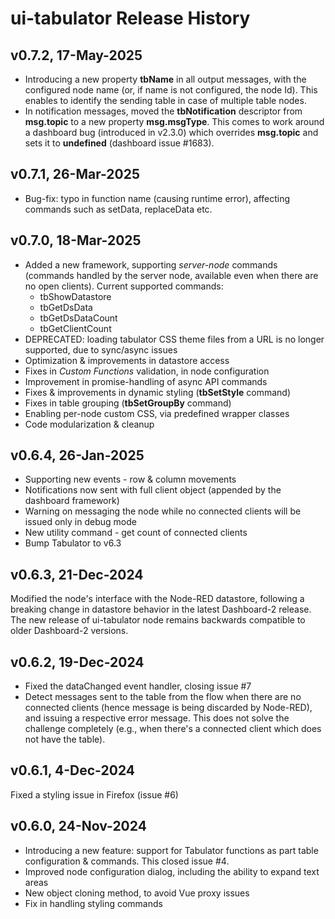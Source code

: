 # ui-tabulator Release History

## v0.7.2, 17-May-2025

* Introducing a new property **tbName** in all output messages, with the configured node name (or, if name is not configured, the node Id). This enables to identify the sending table in case of multiple table nodes.
* In notification messages, moved the **tbNotification** descriptor from **msg.topic** to a new property **msg.msgType**. This comes to work around a dashboard bug (introduced in v2.3.0) which overrides **msg.topic** and sets it to **undefined** (dashboard issue #1683).

## v0.7.1, 26-Mar-2025

* Bug-fix: typo in function name (causing runtime error), affecting commands such as setData, replaceData etc.

## v0.7.0, 18-Mar-2025

* Added a new framework, supporting _server-node_ commands (commands handled by the server node, available even when there are no open clients). Current supported commands:
	* tbShowDatastore
	* tbGetDsData
	* tbGetDsDataCount
	* tbGetClientCount
* DEPRECATED: loading tabulator CSS theme files from a URL is no longer supported, due to sync/async issues
* Optimization & improvements in datastore access
* Fixes in _Custom Functions_ validation, in node configuration
* Improvement in promise-handling of async API commands
* Fixes & improvements in dynamic styling (**tbSetStyle** command)
* Fixes in table grouping (**tbSetGroupBy** command)
* Enabling per-node custom CSS, via predefined wrapper classes
* Code modularization & cleanup

## v0.6.4, 26-Jan-2025

* Supporting new events - row & column movements
* Notifications now sent with full client object (appended by the dashboard framework)
* Warning on messaging the node while no connected clients will be issued only in debug mode
* New utility command - get count of connected clients
* Bump Tabulator to v6.3

## v0.6.3, 21-Dec-2024

Modified the node's interface with the Node-RED datastore, following a breaking change in datastore behavior in the latest Dashboard-2 release.
The new release of ui-tabulator node remains backwards compatible to older Dashboard-2 versions.

## v0.6.2, 19-Dec-2024

* Fixed the dataChanged event handler, closing issue #7
* Detect messages sent to the table from the flow when there are no connected clients (hence message is being discarded by Node-RED), and issuing a respective error message.
This does not solve the challenge completely (e.g., when there's a connected client which does not have the table).

## v0.6.1, 4-Dec-2024

Fixed a styling issue in Firefox (issue #6)

## v0.6.0, 24-Nov-2024

* Introducing a new feature: support for Tabulator functions as part table configuration & commands. This closed issue #4.
* Improved node configuration dialog, including the ability to expand text areas
* New object cloning method, to avoid Vue proxy issues
* Fix in handling styling commands